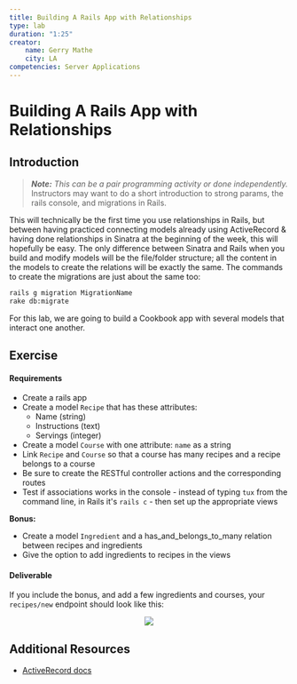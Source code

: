 ```yaml
---
title: Building A Rails App with Relationships
type: lab
duration: "1:25"
creator:
    name: Gerry Mathe
    city: LA
competencies: Server Applications
---
```



# Building A Rails App with Relationships

## Introduction

> ***Note:*** _This can be a pair programming activity or done independently._  Instructors may want to do a short introduction to strong params, the rails console, and migrations in Rails.

This will technically be the first time you use relationships in Rails, but between having practiced connecting models already using ActiveRecord & having done relationships in Sinatra at the beginning of the week, this will hopefully be easy.  The only difference between Sinatra and Rails when you build and modify models will be the file/folder structure; all the content in the models to create the relations will be exactly the same.  The commands to create the migrations are just about the same too:

```bash
rails g migration MigrationName
rake db:migrate
```

For this lab, we are going to build a Cookbook app with several models that interact one another.

## Exercise

#### Requirements

- Create a rails app
- Create a model `Recipe` that has these attributes:
	- Name (string)
	- Instructions (text)
	- Servings (integer)
- Create a model `Course` with one attribute: `name` as a string
- Link `Recipe` and `Course` so that a course has many recipes and a recipe belongs to a course
- Be sure to create the RESTful controller actions and the corresponding routes
- Test if associations works in the console - instead of typing ```tux``` from the command line, in Rails it's ```rails c``` - then set up the appropriate views

**Bonus:**
- Create a model `Ingredient` and a has_and_belongs_to_many relation between recipes and ingredients
- Give the option to add ingredients to recipes in the views

#### Deliverable

If you include the bonus, and add a few ingredients and courses, your ```recipes/new``` endpoint should look like this:

<p align="center">
<img src="http://s10.postimg.org/ifjhdgi6x/Screen_Shot_2015_07_18_at_8_53_11_PM.png">
</p>

## Additional Resources

- [ActiveRecord docs](http://guides.rubyonrails.org/association_basics.html)
